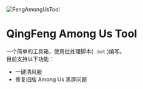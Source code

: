 ![FengAmongUsTool](https://socialify.git.ci/QingFengTechnology/FengAmongUsTool/image?custom_language=Windows&description=1&font=KoHo&language=1&logo=data%3Aimage%2Fsvg%2Bxml%3Bbase64%2CPHN2ZyB4bWxucz0iaHR0cDovL3d3dy53My5vcmcvMjAwMC9zdmciIHdpZHRoPSIzMiIgaGVpZ2h0PSIzMiIgdmlld0JveD0iMCAwIDMyIDMyIj48cGF0aCBmaWxsPSIjZmZmIiBkPSJNMjcgOWgtM1Y2YTIgMiAwIDAgMC0yLTJIMTBhMiAyIDAgMCAwLTIgMnYzSDVhMyAzIDAgMCAwLTMgM3YxNGEyIDIgMCAwIDAgMiAyaDI0YTIgMiAwIDAgMCAyLTJWMTJhMyAzIDAgMCAwLTMtM00xMCA2aDEydjNIMTBabTE4IDIwSDR2LTloOHY1aDh2LTVoOFptLTE0LTloNHYzaC00Wk00IDE1di0zYTEgMSAwIDAgMSAxLTFoMjJhMSAxIDAgMCAxIDEgMXYzWiIvPjwvc3ZnPg%3D%3D&name=1&owner=1&pattern=Solid&theme=Dark)

# QingFeng Among Us Tool

一个简单的工具箱，使用批处理脚本( `.bat` )编写。\
目前支持以下功能：
- 一键清风服
- 修复旧版 Among Us 黑屏问题
